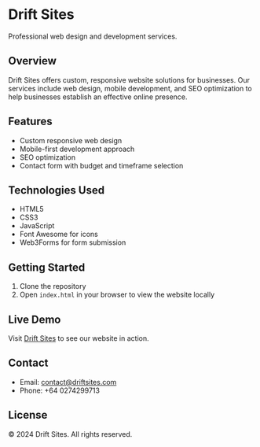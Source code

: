 # Drift Sites

Professional web design and development services.

## Overview

Drift Sites offers custom, responsive website solutions for businesses. Our services include web design, mobile development, and SEO optimization to help businesses establish an effective online presence.

## Features

- Custom responsive web design
- Mobile-first development approach
- SEO optimization
- Contact form with budget and timeframe selection

## Technologies Used

- HTML5
- CSS3
- JavaScript
- Font Awesome for icons
- Web3Forms for form submission

## Getting Started

1. Clone the repository
2. Open `index.html` in your browser to view the website locally

## Live Demo

Visit [Drift Sites](https://www.driftsites.com) to see our website in action.

## Contact

- Email: contact@driftsites.com
- Phone: +64 0274299713

## License

© 2024 Drift Sites. All rights reserved. 
